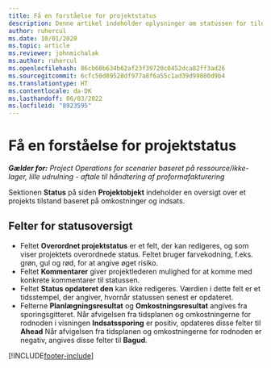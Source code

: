 ```yaml
---
title: Få en forståelse for projektstatus
description: Denne artikel indeholder oplysninger om statussen for tildelt til-projekter i Dynamics 365 Project Operations.
author: ruhercul
ms.date: 10/01/2020
ms.topic: article
ms.reviewer: johnmichalak
ms.author: ruhercul
ms.openlocfilehash: 86cb60b634b62af23f39720c0452dca82ff3ad26
ms.sourcegitcommit: 6cfc50d89528df977a8f6a55c1ad39d99800d9b4
ms.translationtype: HT
ms.contentlocale: da-DK
ms.lasthandoff: 06/03/2022
ms.locfileid: "8923595"
---
```

# <a name="understand-project-status"></a>Få en forståelse for projektstatus

_**Gælder for:** Project Operations for scenarier baseret på ressource/ikke-lager, lille udrulning - aftale til håndtering af proformafakturering_


Sektionen **Status** på siden **Projektobjekt** indeholder en oversigt over et projekts tilstand baseret på omkostninger og indsats.


## <a name="status-summary-fields"></a>Felter for statusoversigt

- Feltet **Overordnet projektstatus** er et felt, der kan redigeres, og som viser projektets overordnede status. Feltet bruger farvekodning, f.eks. grøn, gul og rød, for at angive øget risiko. 
- Feltet **Kommentarer** giver projektlederen mulighed for at komme med konkrete kommentarer til statussen. 
- Feltet **Status opdateret den** kan ikke redigeres. Værdien i dette felt er et tidsstempel, der angiver, hvornår statussen senest er opdateret.
- Felterne **Planlægningsresultat** og **Omkostningsresultat** angives fra sporingsgitteret. Når afvigelsen fra tidsplanen og omkostningerne for rodnoden i visningen **Indsatssporing** er positiv, opdateres disse felter til **Ahead** Når afvigelsen fra tidsplanen og omkostningerne for rodnoden er negativ, angives disse felter til **Bagud**.


[!INCLUDE[footer-include](../includes/footer-banner.md)]